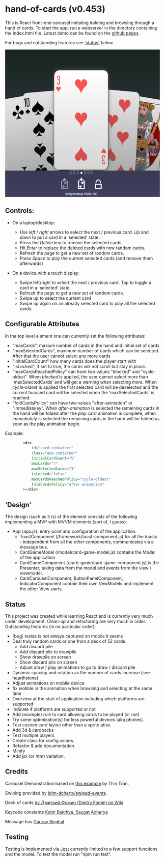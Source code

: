 # hand-of-cards (v0.453)
This is React front-end carousel imitating holding and browsing through a hand of cards. To start the app, run a webserver in the directory containing the index.html file. Latest demo can be found on the [github pages](https://pointlesspun.github.io/hand-of-cards/).

For bugs and outstanding features see ['status'](#Status) below.

<center>
    <img src="./data/screenshot.png" width="640" height="480"/>
</center>

## Controls:
* On a laptop/desktop: 
    * Use _left_ / _right_ arrows to select the next / previous card. _Up_ and _down_ to put a card in a 'selected' state.
    * Press the _Delete_ key to remove the selected cards.
    * Hit _Enter_ to replace the deleted cards with new random cards.
    * Refresh the page to get a new set of random cards.
    * Press _Space_ to play the current selected cards (and remove them afterwards)

* On a device with a touch display:
    * Swipe left/right to select the next / previous card. Tap to toggle a card in a 'selected' state.
    * Refresh the page to get a new set of random cards.
    * Swipe up to select the current card
    * Swipe up again on an already selected card to play all the selected cards.

## Configurable Attributes
In the top level element one can currently set the following attributes:

* "maxCards", maxium number of cards in the hand and initial set of cards
* "maxSelectedCards", maximum number of cards which can be selected. After that the user cannot select any more cards
* "initialCardCount" how many cards does the player start with 
* "isLocked", if set to true, the cards will not scroll but stay in place.
* "maxCardsReachedPolicy" can have two values "blocked" and "cycle-oldest". When _blocked_ is applied, the user cannot select more than 'maxSelectedCards' and will get a warning when selecting more. When _cycle-oldest_ is applied the first selected card will be deselected and the current focused card will be selected when the 'maxSelectedCards' is reached.
* "foldCardsPolicy" can have two values "after-animation" or "immediateley". When _after-animation_ is selected the remaining cards in the hand will be folded after the play card animation is complete, when _immediately_ is selected the remaining cards in the hand will be folded as soon as the play animation begin.

Example:
```html
        <div
            id="card-container"
            class="app-container"
            initialCardCount="5"
            maxCards="7"
            maxSelectedCards="3"
            isLocked="false"
            maxCardsReachedPolicy="cycle-oldest"
            foldCardsPolicy="after-animation"
        ></div>
```

## 'Design'

The design (such as it is) of the element consists of the following implementing a MVP with MVVM elements (sort of, I guess):

* App (app.js): entry point and configuration of the application.
  * ToastComponent (/framework/toast-component.js) for all the toasts - independent from all the other components, communicates via a message bus.
  * CardGameModel (/model/card-game-model.js) contains the Model of the application
  * CardGameComponent (/card-game/card-game-component.js) is the Presenter, taking data from the model and events from the view / viewmodel.
  * CardCarouselComponent, ButtonPanelComponent, IndicatorComponent contain their own VewModels and implement the other View-parts.

## Status

This project was created while learning React and is currently very much under development. Clean-up and refactoring are very much in order. Outstanding features (in no particular order):

* [bug] resize is not always captured on mobile it seems
* Deal truly random cards or one from a deck of 52 cards.   
    * Add discard pile
    * Add discard pile to drawpile
    * Show drawpile on screen
    * Show discard pile on screen
    * Adjust draw / play animations to go to draw / discard pile
* Dynamic spacing and rotation as the number of cards increase (see hearthstone)
* Adjust animations on mobile device
* fix wobble in the animation when browsing and selecting at the same time
* Overview at the start of application including which platforms are supported
* Indicate if platforms are supported or not
* Add (example) rule to card allowing cards to be played (or not)
* Try some optimization(s) for less powerful devices (aka phones).
* Test custom card layout other than a sprite atlas.
* Add 3d & cardbacks
* Test multiple players
* Create class for config.values.
* Refactor & add documentation.
* Minify
* Add jsx (or htm) variation.


## Credits

Carousel Demonstration based on [this example](https://medium.com/tinyso/how-to-create-the-responsive-and-swipeable-carousel-slider-component-in-react-99f433364aa0")  by Thin Tran.
    
Swiping provided by [john-doherty/swiped-events](https://github.com/john-doherty/swiped-events).

Deck of cards [by Дмитрий Фомин (Dmitry Fomin) on Wiki](https://en.wikipedia.org/wiki/File:Atlasnye_playing_cards_deck.svg.) 

Keycode constants [Kabir Baidhya, Saugat Acharya](https://github.com/kabirbaidhya/keycode-js#usage)

Message bus [Gaurav Singhal](https://www.pluralsight.com/guides/how-to-communicate-between-independent-components-in-reactjs)


## Testing

Testing is implemented via [Jest](https://jestjs.io/) currently limited to a few support functions and the model. To test the model run "npm run test".